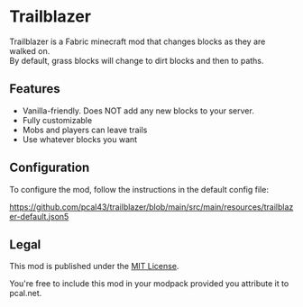 # Trailblazer

Trailblazer is a Fabric minecraft mod that changes blocks as they are walked on.  
By default, grass blocks will change to dirt blocks and then to paths.
 
## Features
* Vanilla-friendly.  Does NOT add any new blocks to your server.
* Fully customizable
* Mobs and players can leave trails
* Use whatever blocks you want

## Configuration

To configure the mod, follow the instructions in the default config file:

https://github.com/pcal43/trailblazer/blob/main/src/main/resources/trailblazer-default.json5



## Legal

This mod is published under the [MIT License](LICENSE).

You're free to include this mod in your modpack provided you attribute it to pcal.net.
